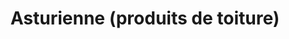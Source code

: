 ---
title: "Asturienne (produits de toiture)"
url: /begles/asturienne-produits-de-toiture/
shop: shop
---